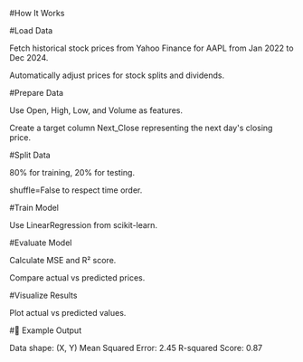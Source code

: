 #How It Works

#Load Data

Fetch historical stock prices from Yahoo Finance for AAPL from Jan 2022 to Dec 2024.

Automatically adjust prices for stock splits and dividends.

#Prepare Data

Use Open, High, Low, and Volume as features.

Create a target column Next_Close representing the next day's closing price.

#Split Data

80% for training, 20% for testing.

shuffle=False to respect time order.

#Train Model

Use LinearRegression from scikit-learn.

#Evaluate Model

Calculate MSE and R² score.

Compare actual vs predicted prices.

#Visualize Results

Plot actual vs predicted values.

#📜 Example Output

Data shape: (X, Y)
Mean Squared Error: 2.45
R-squared Score: 0.87
